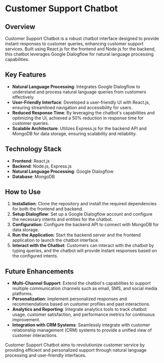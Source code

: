 # Customer Support Chatbot

## Overview
Customer Support Chatbot is a robust chatbot interface designed to provide instant responses to customer queries, enhancing customer support services. Built using React.js for the frontend and Node.js for the backend, this chatbot leverages Google Dialogflow for natural language processing capabilities.

## Key Features
- **Natural Language Processing**: Integrates Google Dialogflow to understand and process natural language queries from customers effectively.
- **User-Friendly Interface**: Developed a user-friendly UI with React.js, ensuring streamlined navigation and accessibility for users.
- **Reduced Response Time**: By leveraging the chatbot's capabilities and optimizing the UI, achieved a 50% reduction in response time for customer queries.
- **Scalable Architecture**: Utilizes Express.js for the backend API and MongoDB for data storage, ensuring scalability and reliability.

## Technology Stack
- **Frontend**: React.js
- **Backend**: Node.js, Express.js
- **Natural Language Processing**: Google Dialogflow
- **Database**: MongoDB

## How to Use
1. **Installation**: Clone the repository and install the required dependencies for both the frontend and backend.
2. **Setup Dialogflow**: Set up a Google Dialogflow account and configure the necessary intents and entities for the chatbot.
3. **Configuration**: Configure the backend API to connect with MongoDB for data storage.
4. **Run the Application**: Start the backend server and the frontend application to launch the chatbot interface.
5. **Interact with the Chatbot**: Customers can interact with the chatbot by typing queries, and the chatbot will provide instant responses based on the configured intents.

## Future Enhancements
- **Multi-Channel Support**: Extend the chatbot's capabilities to support multiple communication channels such as email, SMS, and social media platforms.
- **Personalization**: Implement personalized responses and recommendations based on customer profiles and past interactions.
- **Analytics and Reporting**: Integrate analytics tools to track chatbot usage, customer satisfaction, and performance metrics for continuous improvement.
- **Integration with CRM Systems**: Seamlessly integrate with customer relationship management (CRM) systems to provide a unified view of customer interactions.

Customer Support Chatbot aims to revolutionize customer service by providing efficient and personalized support through natural language processing and user-friendly interfaces.
